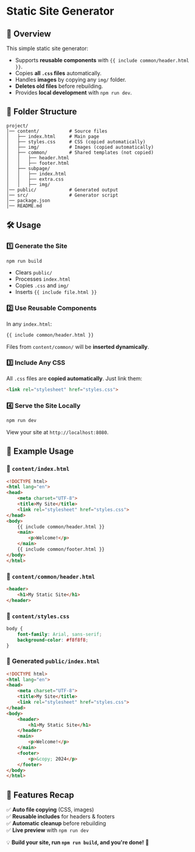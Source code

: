 # Static Site Generator

## 🚀 Overview
This simple static site generator:
- Supports **reusable components** with `{{ include common/header.html }}`.
- Copies **all `.css` files** automatically.
- Handles **images** by copying any `img/` folder.
- **Deletes old files** before rebuilding.
- Provides **local development** with `npm run dev`.

## 📂 Folder Structure
```
project/
│── content/           # Source files
│   ├── index.html     # Main page
│   ├── styles.css     # CSS (copied automatically)
│   ├── img/           # Images (copied automatically)
│   ├── common/        # Shared templates (not copied)
│   │   ├── header.html
│   │   ├── footer.html
│   ├── subpage/
│   │   ├── index.html
│   │   ├── extra.css
│   │   ├── img/
│── public/            # Generated output
│── src/               # Generator script
│── package.json
│── README.md
```

## 🛠 Usage

### 1️⃣ **Generate the Site**
```sh
npm run build
```
- Clears `public/`
- Processes `index.html`
- Copies `.css` and `img/`
- Inserts `{{ include file.html }}`

### 2️⃣ **Use Reusable Components**
In any `index.html`:
```html
{{ include common/header.html }}
```
Files from `content/common/` will be **inserted dynamically**.

### 3️⃣ **Include Any CSS**
All `.css` files are **copied automatically**. Just link them:
```html
<link rel="stylesheet" href="styles.css">
```

### 4️⃣ **Serve the Site Locally**
```sh
npm run dev
```
View your site at `http://localhost:8080`.

## 🔄 Example Usage

### 📌 `content/index.html`
```html
<!DOCTYPE html>
<html lang="en">
<head>
    <meta charset="UTF-8">
    <title>My Site</title>
    <link rel="stylesheet" href="styles.css">
</head>
<body>
    {{ include common/header.html }}
    <main>
        <p>Welcome!</p>
    </main>
    {{ include common/footer.html }}
</body>
</html>
```

### 📌 `content/common/header.html`
```html
<header>
    <h1>My Static Site</h1>
</header>
```

### 📌 `content/styles.css`
```css
body {
    font-family: Arial, sans-serif;
    background-color: #f8f8f8;
}
```

### 🔄 **Generated `public/index.html`**
```html
<!DOCTYPE html>
<html lang="en">
<head>
    <meta charset="UTF-8">
    <title>My Site</title>
    <link rel="stylesheet" href="styles.css">
</head>
<body>
    <header>
        <h1>My Static Site</h1>
    </header>
    <main>
        <p>Welcome!</p>
    </main>
    <footer>
        <p>&copy; 2024</p>
    </footer>
</body>
</html>
```

## 🎯 Features Recap
✅ **Auto file copying** (CSS, images)  
✅ **Reusable includes** for headers & footers  
✅ **Automatic cleanup** before rebuilding  
✅ **Live preview** with `npm run dev`  

💡 **Build your site, run `npm run build`, and you're done!** 🚀

